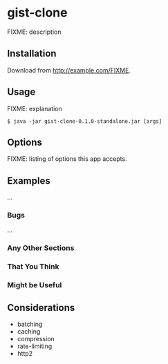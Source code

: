 # gist-clone

FIXME: description

## Installation

Download from http://example.com/FIXME.

## Usage

FIXME: explanation

    $ java -jar gist-clone-0.1.0-standalone.jar [args]

## Options

FIXME: listing of options this app accepts.

## Examples

...

### Bugs

...

### Any Other Sections
### That You Think
### Might be Useful

## Considerations
- batching
- caching
- compression
- rate-limiting
- http2